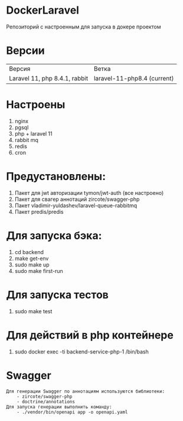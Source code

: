 # DockerLaravel
Репозиторий с настроенным для запуска в докере проектом

# Версии

<table>
    <tr>
        <td>Версия</td>
        <td>Ветка</td>
    </tr>
    <tr>
        <td>Laravel 11, php 8.4.1, rabbit</td>
        <td>laravel-11-php8.4 (current)</td>
    </tr>
</table>

# Настроены
1. nginx
2. pgsql
3. php + laravel 11
4. rabbit mq
5. redis
6. cron

# Предустановлены:
1. Пакет для jwt авторизации tymon/jwt-auth (все настроено)
2. Пакет для свагер аннотаций zircote/swagger-php
3. Пакет vladimir-yuldashev/laravel-queue-rabbitmq
4. Пакет predis/predis

# Для запуска бэка:
1. cd backend
2. make get-env
3. sudo make up
4. sudo make first-run

# Для запуска тестов
1. sudo make test

# Для действий в php контейнере
1. sudo docker exec -ti backend-service-php-1 /bin/bash

# Swagger
    Для генерации Swagger по аннотациям используются библиотеки:
        - zircote/swagger-php
        - doctrine/annotations
    Для запуска генерации выполнить команду:
        - ./vendor/bin/openapi app -o openapi.yaml
